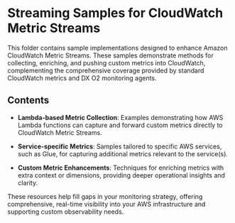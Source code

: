 Streaming Samples for CloudWatch Metric Streams
===============================================

This folder contains sample implementations designed to enhance Amazon CloudWatch Metric Streams. These samples demonstrate methods for collecting, enriching, and pushing custom metrics into CloudWatch, complementing the comprehensive coverage provided by standard CloudWatch metrics and DX O2 monitoring agents.

Contents
--------

*   **Lambda-based Metric Collection**: Examples demonstrating how AWS Lambda functions can capture and forward custom metrics directly to CloudWatch Metric Streams.
    
*   **Service-specific Metrics**: Samples tailored to specific AWS services, such as Glue, for capturing additional metrics relevant to the service(s).
    
*   **Custom Metric Enhancements**: Techniques for enriching metrics with extra context or dimensions, providing deeper operational insights and clarity.
    

These resources help fill gaps in your monitoring strategy, offering comprehensive, real-time visibility into your AWS infrastructure and supporting custom observability needs.



